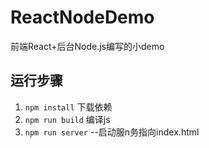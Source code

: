 # ReactNodeDemo
前端React+后台Node.js编写的小demo


## 运行步骤
1. `npm install`  下载依赖
2. `npm run build` 编译js
3. `npm run server`   --启动服n务指向index.html